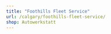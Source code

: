 ```yaml
---
title: "Foothills Fleet Service"
url: /calgary/foothills-fleet-service/
shop: Autowerkstatt
---
```

